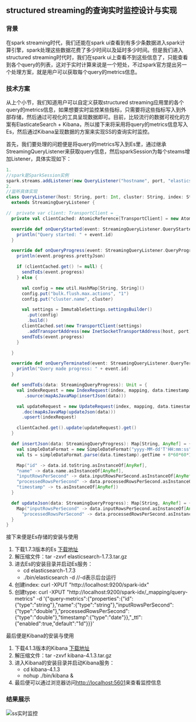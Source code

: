 ## structured streaming的查询实时监控设计与实现

### 背景
在spark streaming时代，我们还能在spark ui查看到有多少条数据进入spark计算引擎，spark处理这些数据花费了多少时间以及延时多少时间。但是我们进入structured streaming时代时，我们在spark ui上查看不到这些信息了，只能查看到各个query的列表，这对于实时计算来说是一个短处，不过spark官方提出另一个处理方案，就是用户可以获取每个query的metrics信息。

### 技术方案
从上个小节，我们知道用户可以自定义获取structured streaming应用里的各个query的metrics信息，如果想要实时监控某些指标，只需要将这些指标写入到外部存储，然后通过可视化的工具呈现数据即可。目前，比较流行的数据可视化的方案有ElasticateSearch + Kibana，所以接下来将采用将query的metrics信息写入Es，然后通过Kibana呈现数据的方案来实现SS的查询实时监控。

首先，我们要处理的问题便是将query的metrics写入到Es里，通过继承StreamingQueryListener来获取query信息，然后sparkSession为每个steams增加Listener，具体实现如下：
```scala
1.
//spark是SparkSession实例
spark.streams.addListener(new QueryListener("hostname", port, "elasticsearch", "spark-idx", "query-metrics"))
2.
//监听具体实现
class QueryListener(host: String, port: Int, cluster: String, index: String, mapping: String)
  extends StreamingQueryListener {

//  private var client: TransportClient = _
  private val clientCached: AtomicReference[TransportClient] = new AtomicReference[TransportClient]()

  override def onQueryStarted(event: StreamingQueryListener.QueryStartedEvent): Unit = {
    println("Query started: " + event.id)
  }

  override def onQueryProgress(event: StreamingQueryListener.QueryProgressEvent): Unit = {
    println(event.progress.prettyJson)

    if (clientCached.get() != null) {
      sendToEs(event.progress)
    } else {

      val config = new util.HashMap[String, String]()
      config.put("bulk.flush.max.actions", "1")
      config.put("cluster.name", cluster)

      val settings = ImmutableSettings.settingsBuilder()
        .put(config)
        .build()
      clientCached.set(new TransportClient(settings)
        .addTransportAddress(new InetSocketTransportAddress(host, port)))
      sendToEs(event.progress)
    }

  }

  override def onQueryTerminated(event: StreamingQueryListener.QueryTerminatedEvent): Unit = {
    println("Query made progress: " + event.id)
  }

  def sendToEs(data: StreamingQueryProgress): Unit = {
    val indexRequest = new IndexRequest(index, mapping, data.timestamp)
       .source(mapAsJavaMap(insertJson(data)))

    val updateRequest = new UpdateRequest(index, mapping, data.timestamp)
      .doc(mapAsJavaMap(updateJson(data)))
      .upsert(indexRequest)

    clientCached.get().update(updateRequest).get()
  }

  def insertJson(data: StreamingQueryProgress): Map[String, AnyRef] = {
    val simpleDataFormat = new SimpleDateFormat("yyyy-MM-dd'T'HH:mm:ss")
    val ts = simpleDataFormat.parse(data.timestamp).getTime + 8*60*60*1000 //格林治时间转换

    Map("id" -> data.id.toString.asInstanceOf[AnyRef],
    "name" -> data.name.asInstanceOf[AnyRef],
    "inputRowsPerSecond" -> data.inputRowsPerSecond.asInstanceOf[AnyRef],
    "processedRowsPerSecond" -> data.processedRowsPerSecond.asInstanceOf[AnyRef],
    "timestamp" -> ts.asInstanceOf[AnyRef])
  }

  def updateJson(data: StreamingQueryProgress): Map[String, AnyRef] = {
    Map("inputRowsPerSecond" -> data.inputRowsPerSecond.asInstanceOf[AnyRef],
      "processedRowsPerSecond" -> data.processedRowsPerSecond.asInstanceOf[AnyRef])
  }
}
```
接下来便是Es存储的安装与使用
1. 下载1.7.3版本的Es [下载地址](https://www.elastic.co/downloads/past-releases/elasticsearch-1-7-3)
2. 解压缩文件：tar -zxvf elasticsearch-1.7.3.tar.gz 
3. 进去Es的安装目录并启动Es服务：
    - cd elasticsearch-1.7.3
    - ./bin/elasticsearch -d //-d表示后台运行
4. 创建index: curl -XPUT "http://localhost:9200/spark-idx" 
5. 创建type: curl -XPUT "http://localhost:9200/spark-idx/_mapping/query-metrics" -d '{"query-metrics":{"properties":{"id":{"type":"string"},"name":{"type":"string"},"inputRowsPerSecond":{"type":"double"},"processedRowsPerSecond":{"type":"double"},"timestamp":{"type":"date"}},"_ttl":{"enabled":true,"default":"1d"}}}'

最后便是Kibana的安装与使用
1. 下载4.1.3版本的Kibana [下载地址](https://www.elastic.co/downloads/past-releases/kibana-4-1-3)
2. 解压缩文件：tar -zxvf kibana-4.1.3.tar.gz 
3. 进入Kibana的安装目录并启动Kibana服务：
    - cd kibana-4.1.3
    - nohup ./bin/kibana &
4. 最后便可以通过浏览器访问[http://localhost:5601](http://localhost:5601)来查看监控信息

### 结果展示
![ss实时监控](../../pic/ss实时监控.png)
